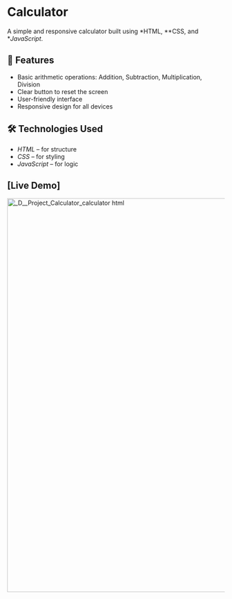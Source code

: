 # Calculator

A simple and responsive calculator built using *HTML, **CSS, and **JavaScript*.

## 📌 Features
- Basic arithmetic operations: Addition, Subtraction, Multiplication, Division
- Clear button to reset the screen
- User-friendly interface
- Responsive design for all devices

## 🛠 Technologies Used
- *HTML* – for structure
- *CSS* – for styling
- *JavaScript* – for logic

## [Live Demo]
<img width="1226" height="911" alt="_D__Project_Calculator_calculator html" src="https://github.com/user-attachments/assets/8add07d1-8e71-4c19-ad7f-a7f420a2dfe2" />

